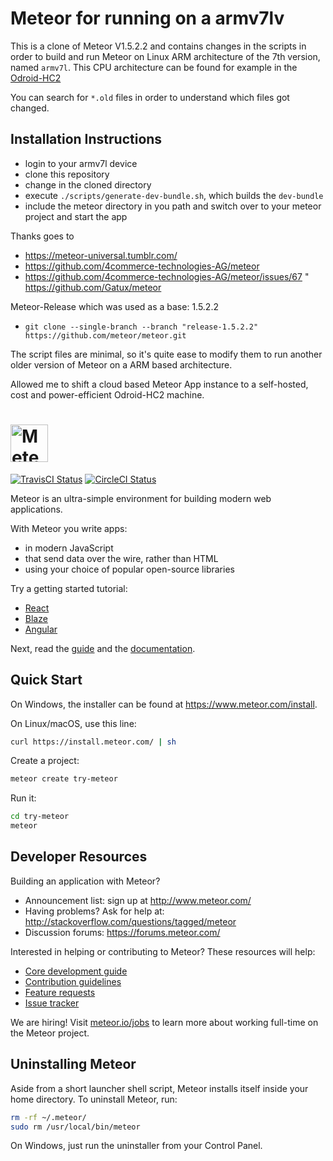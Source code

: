 # Meteor for running on a armv7lv

This is a clone of Meteor V1.5.2.2 and contains changes in the scripts in order to build and run Meteor on Linux ARM architecture of the 7th version, named `armv7l`. This CPU architecture can be found for example in the [Odroid-HC2](https://www.hardkernel.com/shop/odroid-hc2-home-cloud-two/)

You can search for `*.old` files in order to understand which files got changed.

## Installation Instructions

* login to your armv7l device
* clone this repository
* change in the cloned directory
* execute `./scripts/generate-dev-bundle.sh`, which builds the `dev-bundle`
* include the meteor directory in you path and switch over to your meteor project and start the app

Thanks goes to
* https://meteor-universal.tumblr.com/
* https://github.com/4commerce-technologies-AG/meteor
* https://github.com/4commerce-technologies-AG/meteor/issues/67
" https://github.com/Gatux/meteor

Meteor-Release which was used as a base: 1.5.2.2

* `git clone --single-branch --branch "release-1.5.2.2" https://github.com/meteor/meteor.git`

The script files are minimal, so it's quite ease to modify them to run another older version of Meteor on a ARM based architecture.

Allowed me to shift a cloud based Meteor App instance to a self-hosted, cost and power-efficient Odroid-HC2 machine. 


# <a href='https://www.meteor.com'><img src='https://user-images.githubusercontent.com/841294/26841702-0902bbee-4af3-11e7-9805-0618da66a246.png' height='60' alt='Meteor'></a>

[![TravisCI Status](https://travis-ci.org/meteor/meteor.svg?branch=devel)](https://travis-ci.org/meteor/meteor)
[![CircleCI Status](https://circleci.com/gh/meteor/meteor/tree/devel.svg?style=shield&circle-token=c2d3c041506bd493ef3795ffa4448684cfce97b8)](https://circleci.com/gh/meteor/meteor/tree/devel)

Meteor is an ultra-simple environment for building modern web
applications.

With Meteor you write apps:

* in modern JavaScript
* that send data over the wire, rather than HTML
* using your choice of popular open-source libraries

Try a getting started tutorial:
 * [React](https://www.meteor.com/tutorials/react/creating-an-app)
 * [Blaze](https://www.meteor.com/tutorials/blaze/creating-an-app)
 * [Angular](https://www.meteor.com/tutorials/angular/creating-an-app)

Next, read the [guide](https://guide.meteor.com) and the [documentation](https://docs.meteor.com/).

## Quick Start

On Windows, the installer can be found at https://www.meteor.com/install.

On Linux/macOS, use this line:

```bash
curl https://install.meteor.com/ | sh
```

Create a project:

```bash
meteor create try-meteor
```

Run it:

```bash
cd try-meteor
meteor
```

## Developer Resources

Building an application with Meteor?

* Announcement list: sign up at http://www.meteor.com/
* Having problems? Ask for help at: http://stackoverflow.com/questions/tagged/meteor
* Discussion forums: https://forums.meteor.com/

Interested in helping or contributing to Meteor?  These resources will help:

* [Core development guide](Development.md)
* [Contribution guidelines](Contributing.md)
* [Feature requests](https://github.com/meteor/meteor-feature-requests/)
* [Issue tracker](https://github.com/meteor/meteor/issues)

We are hiring!  Visit [meteor.io/jobs](https://www.meteor.io/jobs/) to
learn more about working full-time on the Meteor project.

## Uninstalling Meteor

Aside from a short launcher shell script, Meteor installs itself inside your
home directory. To uninstall Meteor, run:

```bash
rm -rf ~/.meteor/
sudo rm /usr/local/bin/meteor
```

On Windows, just run the uninstaller from your Control Panel.
